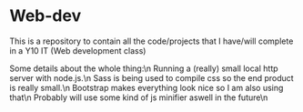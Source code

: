 # Web-dev
This is a repository to contain all the code/projects that I have/will complete in a Y10 IT (Web development class)

Some details about the whole thing:\n
Running a (really) small local http server with node.js.\n
Sass is being used to compile css so the end product is really small.\n
Bootstrap makes everything look nice so I am also using that\n
Probably will use some kind of js minifier aswell in the future\n